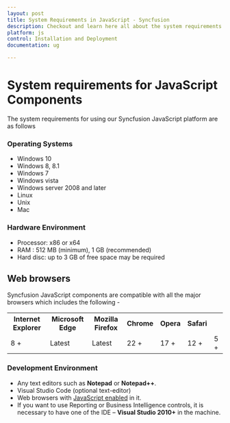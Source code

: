 ```yaml
---
layout: post
title: System Requirements in JavaScript - Syncfusion
description: Checkout and learn here all about the system requirements needed to use Syncfusion JavaScript Components.
platform: js
control: Installation and Deployment
documentation: ug

---
```


# System requirements for JavaScript Components

The system requirements for using our Syncfusion JavaScript platform are as follows

### Operating Systems

* Windows 10
* Windows 8, 8.1
* Windows 7
* Windows vista
* Windows server 2008 and later
* Linux
* Unix
* Mac


### Hardware Environment

* Processor: x86 or x64
* RAM : 512 MB (minimum), 1 GB (recommended)
* Hard disc: up to 3 GB of free space may be required

## Web browsers

Syncfusion JavaScript components are compatible with all the major browsers which includes the following - 


<table>
<tr>
<th>Internet Explorer</th>
<th>Microsoft Edge</th>
<th>Mozilla Firefox</th>
<th>Chrome</th>
<th>Opera</th>
<th>Safari</th>
</tr>
<tr>
<td>8 +</td>
<td>Latest</td>
<td>Latest</td>
<td>22 +</td>
<td>17 +</td>
<td>12 +</td>
<td>5 +</td>
</tr></table>

### Development Environment

* Any text editors such as **Notepad** or **Notepad++**.  
* Visual Studio Code (optional text-editor)
* Web browsers with [JavaScript enabled](https://support.microsoft.com/en-in/gp/howtoscript) in it.
* If you want to use Reporting or Business Intelligence controls, it is necessary to have one of the IDE – **Visual Studio 2010+** in the machine.